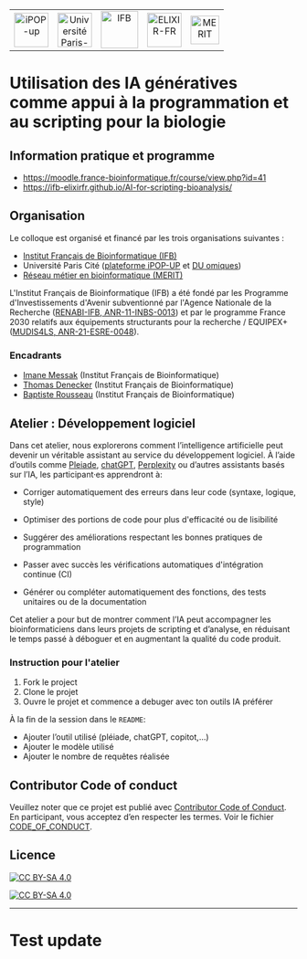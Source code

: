 <table style="width: 600px; border: none;" cellpadding="10" align="center">
  <tr>
    <td align="center">
      <img src="images/iPOP-up_logo.png" alt="iPOP-up" style="height: 60px; width: auto;">
    </td>
    <td align="center">
      <img src="images/U-Paris-Cite-logo.png" alt="Université Paris-Cité" style="height: 60px; width: auto;">
    </td>
    <td align="center">
      <img src="images/IFB-logo.png" alt="IFB" style="height: 65px; width: auto;">
    </td>
    <td align="center">
      <img src="images/ELIXIR-France_logo.png" alt="ELIXIR-FR" style="height: 60px; width: auto;">
    </td>
    <td align="center">
      <img src="images/MERIT-logo.png" alt="MERIT" style="height: 50px; width: auto;">
    </td>
  </tr>
</table>

# Utilisation des IA génératives comme appui à la programmation et au scripting pour la biologie

## Information pratique et programme

- <https://moodle.france-bioinformatique.fr/course/view.php?id=41>
- https://ifb-elixirfr.github.io/AI-for-scripting-bioanalysis/ 

## Organisation

Le colloque est organisé et financé par les trois organisations suivantes :

- [Institut Français de Bioinformatique (IFB)](https://www.france-bioinformatique.fr/)
- Université Paris Cité ([plateforme iPOP-UP](https://ipop.u-paris.fr/) et [DU omiques](https://ipop.u-paris.fr/duomiques/))
- [Réseau métier en bioinformatique (MERIT)](https://merit.cnrs.fr/)

L'Institut Français de Bioinformatique (IFB) a été fondé par les Programme d'Investissements d'Avenir subventionné par l'Agence Nationale de la Recherche ([RENABI-IFB, ANR-11-INBS-0013](https://anr.fr/ProjetIA-11-INBS-0013)) et par le programme France 2030 relatifs aux équipements structurants pour la recherche / EQUIPEX+ ([MUDIS4LS, ANR-21-ESRE-0048](https://anr.fr/ProjetIA-21-ESRE-0048)).

### Encadrants

- [Imane Messak](https://orcid.org/0000-0002-1654-6652) (Institut Français de Bioinformatique)
- [Thomas Denecker](https://orcid.org/0000-0003-1421-7641) (Institut Français de Bioinformatique)
- [Baptiste Rousseau](https://orcid.org/0009-0002-1723-2732) (Institut Français de Bioinformatique)

## Atelier : Développement logiciel

Dans cet atelier, nous explorerons comment l’intelligence artificielle peut devenir un véritable assistant au service du développement logiciel. À l’aide d’outils comme [Pleiade](https://pleiade.mi.parisdescartes.fr/), [chatGPT](https://chat.openai.com/), [Perplexity](https://www.perplexity.ai/) ou d’autres assistants basés sur l’IA, les participant·es apprendront à:

- Corriger automatiquement des erreurs dans leur code (syntaxe, logique, style)

- Optimiser des portions de code pour plus d'efficacité ou de lisibilité

- Suggérer des améliorations respectant les bonnes pratiques de programmation

- Passer avec succès les vérifications automatiques d'intégration continue (CI)

- Générer ou compléter automatiquement des fonctions, des tests unitaires ou de la documentation

Cet atelier a pour but de montrer comment l’IA peut accompagner les bioinformaticiens dans leurs projets de scripting et d’analyse, en réduisant le temps passé à déboguer et en augmentant la qualité du code produit.

### Instruction pour l'atelier

1. Fork le project
2. Clone le projet
3. Ouvre le projet et commence a debuger avec ton outils IA préférer

À la fin de la session dans le `README`:

- Ajouter l’outil utilisé (pléiade, chatGPT, copitot,...)
- Ajouter le modèle utilisé
- Ajouter le nombre de requêtes réalisée

## Contributor Code of conduct

Veuillez noter que ce projet est publié avec [Contributor Code of Conduct](https://www.contributor-covenant.org/). En participant, vous acceptez d’en respecter les termes. Voir le fichier [CODE_OF_CONDUCT](code_of_conduct.md).

## Licence

[![CC BY-SA 4.0][cc-by-sa-image]][cc-by-sa]

[![CC BY-SA 4.0][cc-by-sa-shield]][cc-by-sa]

[cc-by-sa]: http://creativecommons.org/licenses/by-sa/4.0/
[cc-by-sa-image]: https://licensebuttons.net/l/by-sa/4.0/88x31.png
[cc-by-sa-shield]: https://img.shields.io/badge/License-CC%20BY--SA%204.0-lightgrey.svg

----
# Test update
